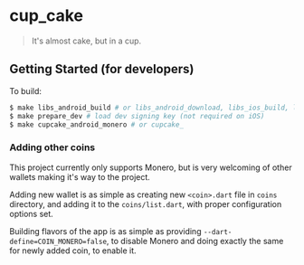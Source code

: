 # cup_cake

> It's almost cake, but in a cup.

## Getting Started (for developers)

To build:

```bash
$ make libs_android_build # or libs_android_download, libs_ios_build, libs_ios_download
$ make prepare_dev # load dev signing key (not required on iOS)
$ make cupcake_android_monero # or cupcake_
```

### Adding other coins

This project currently only supports Monero, but is very welcoming of other wallets making it's way to the project.

Adding new wallet is as simple as creating new `<coin>.dart` file in `coins` directory, and adding it to the `coins/list.dart`, with proper configuration options set.

Building flavors of the app is as simple as providing `--dart-define=COIN_MONERO=false`, to disable Monero and doing exactly the same for newly added coin, to enable it.

